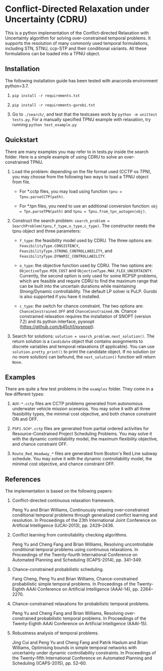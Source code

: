 # Conflict-Directed Relaxation under Uncertainty (CDRU)

This is a python implementation of the Conflict-directed Relaxation with Uncertainty algorithm for solving over-constrained temporal problems. It supports the resolution of many commonly used temporal formulations, including STN, STNU, ccp-STP and their conditional variants. All these formulations can be loaded into a TPNU object.

## Installation

The following installation guide has been tested with anaconda environment python=3.7.

1. `pip install -r requirements.txt`

2. `pip install -r requirements-gurobi.txt`

3. Go to `./search/`, and test that the testcases work by `python -m unittest tests.py`. For a manually specified TPNU example with relaxation, try running `python test_example.py`

## Quickstart

There are many examples you may refer to in tests.py inside the search folder. Here is a simple example of using CDRU to solve an over-constrained TPNU.

1. Load the problem: depending on the file format used (CCTP os TPN), you may choose from the following two ways to load a TPNU object from file.

    * For *.cctp files, you may load using function `tpnu = Tpnu.parseCCTP(path)`.

    * For *.tpn files, you need to use an additional conversion function: `obj = Tpn.parseTPN(path)` and `tpnu = Tpnu.from_tpn_autogen(obj)`.

2. Construct the search problem: `search_problem = SearchProblem(tpnu,f_type,o_type,c_type)`. The constructor needs the tpnu object and three parameters:

    * `f_type`: the feasibility model used by CDRU. The three options are: `FeasibilityType.CONSISTENCY`, `FeasibilityType.STRONG_CONTROLLABILITY`, and `FeasibilityType.DYNAMIC_CONTROLLABILITY`.

    * `o_type`: the objective function used by CDRU. The two options are: `ObjectiveType.MIN_COST` and `ObjectiveType.MAX_FLEX_UNCERTAINTY`. Currently, the second option is only used for some RCPSP problems, which are feasible and require CDRU to find the maximum range that can be built into the uncertain durations while maintaining Strong/Dynamic controllability. The default LP solver is PuLP. Gurobi is also supported if you have it installed.

    * `c_type`: the switch for chance constraint. The two options are: `ChanceConstrained.OFF` and `ChanceConstrained.ON`. Chance constrained relaxation requires the installation of SNOPT (version 7.2) and its python interface, pysnopt (https://github.com/b45ch1/pysnopt).

3. Search for solutions: `solution = search_problem.next_solution()`. The return solution is a `Candidate` object that contains assignments to discrete variables and temporal relaxations (if applicable). You can use `solution.pretty_print()` to print the candidate object. If no solution (or no more solution) can befound, the `next_solution()` function will return `None`.


## Examples

There are quite a few test problems in the `examples` folder. They come in a few different types:

1. `AUV-*.cctp` files are CCTP problems generated from autonomous underwater vehicle mission scenarios. You may solve it with all three feasibility types, the minimal cost objective, and both chance constraint ON and OFF.

2. `PSP1.SCH*.cctp` files are generated from partial ordered activities for Resource-Constrained Project Scheduling Problems. You may solve it with the dynamic controllability model, the maximum flexibility objective, and chance constraint OFF.

3. `Route_Red_Headway_*` files are generated from Boston's Red Line subway schedule. You may solve it with the dynamic controllability model, the minimal cost objective, and chance constraint OFF.


## References

The implementation is based on the following papers:

1. Conflict-directed continuous relaxation framework.

    Peng Yu and Brian Williams, Continuously relaxing over-constrained conditional temporal problems through generalized conflict learning and resolution. In Proceedings of the 23th International Joint Conference on Artificial Intelligence (IJCAI-2013), pp. 2429–2436.

2. Conflict learning from controllability checking algorithms.

    Peng Yu and Cheng Fang and Brian Williams, Resolving uncontrollable conditional temporal problems using continuous relaxations. In Proceedings of the Twenty-fourth International Conference on Automated Planning and Scheduling (ICAPS-2014), pp. 341–349.

3. Chance-constrained probabilistic scheduling.

    Fang Cheng, Peng Yu and Brian Williams, Chance-constrained probabilistic simple temporal problems. In Proceedings of the Twenty-Eighth AAAI Conference on Artificial Intelligence (AAAI-14), pp. 2264–2270.

4. Chance-constrained relaxations for probabilistic temporal problems.

    Peng Yu and Cheng Fang and Brian Williams, Resolving over-constrained probabilistic temporal problems. In Proceedings of the Twenty-Eighth AAAI Conference on Artificial Intelligence (AAAI-15).

5. Robustness analysis of temporal problems.

    Jing Cui and Peng Yu and Cheng Fang and Patrik Haslum and Brian Williams, Optimising bounds in simple temporal networks with uncertainty under dynamic controllability constraints. In Proceedings of the Twenty-fifth International Conference on Automated Planning and Scheduling (ICAPS-2015), pp. 52–60.
